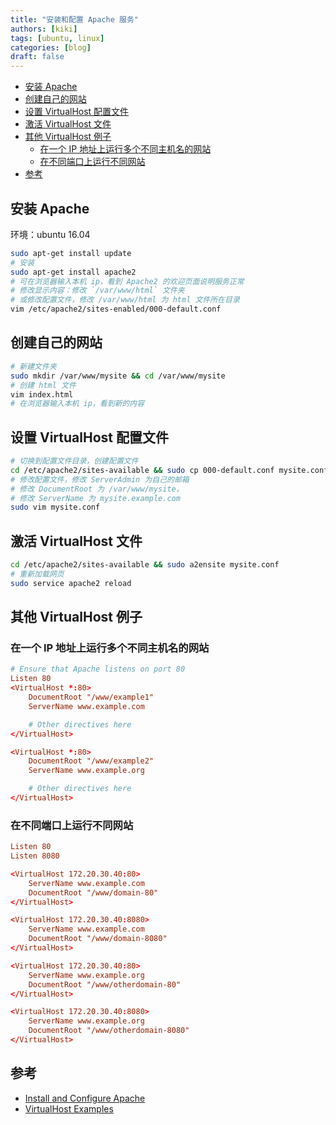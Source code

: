 ```yaml
---
title: "安装和配置 Apache 服务"
authors: [kiki]
tags: [ubuntu, linux]
categories: [blog]
draft: false
---
```


- [安装 Apache](#%e5%ae%89%e8%a3%85-apache)
- [创建自己的网站](#%e5%88%9b%e5%bb%ba%e8%87%aa%e5%b7%b1%e7%9a%84%e7%bd%91%e7%ab%99)
- [设置 VirtualHost 配置文件](#%e8%ae%be%e7%bd%ae-virtualhost-%e9%85%8d%e7%bd%ae%e6%96%87%e4%bb%b6)
- [激活 VirtualHost 文件](#%e6%bf%80%e6%b4%bb-virtualhost-%e6%96%87%e4%bb%b6)
- [其他 VirtualHost 例子](#%e5%85%b6%e4%bb%96-virtualhost-%e4%be%8b%e5%ad%90)
  - [在一个 IP 地址上运行多个不同主机名的网站](#%e5%9c%a8%e4%b8%80%e4%b8%aa-ip-%e5%9c%b0%e5%9d%80%e4%b8%8a%e8%bf%90%e8%a1%8c%e5%a4%9a%e4%b8%aa%e4%b8%8d%e5%90%8c%e4%b8%bb%e6%9c%ba%e5%90%8d%e7%9a%84%e7%bd%91%e7%ab%99)
  - [在不同端口上运行不同网站](#%e5%9c%a8%e4%b8%8d%e5%90%8c%e7%ab%af%e5%8f%a3%e4%b8%8a%e8%bf%90%e8%a1%8c%e4%b8%8d%e5%90%8c%e7%bd%91%e7%ab%99)
- [参考](#%e5%8f%82%e8%80%83)

## 安装 Apache

环境：ubuntu 16.04

```sh
sudo apt-get install update
# 安装
sudo apt-get install apache2
# 可在浏览器输入本机 ip，看到 Apache2 的欢迎页面说明服务正常
# 修改显示内容：修改 `/var/www/html` 文件夹
# 或修改配置文件，修改 /var/www/html 为 html 文件所在目录
vim /etc/apache2/sites-enabled/000-default.conf
```

## 创建自己的网站

```sh
# 新建文件夹
sudo mkdir /var/www/mysite && cd /var/www/mysite
# 创建 html 文件
vim index.html
# 在浏览器输入本机 ip，看到新的内容
```

## 设置 VirtualHost 配置文件

```sh
# 切换到配置文件目录，创建配置文件
cd /etc/apache2/sites-available && sudo cp 000-default.conf mysite.conf
# 修改配置文件，修改 ServerAdmin 为自己的邮箱
# 修改 DocumentRoot 为 /var/www/mysite，
# 修改 ServerName 为 mysite.example.com
sudo vim mysite.conf
```

## 激活 VirtualHost 文件

```sh
cd /etc/apache2/sites-available && sudo a2ensite mysite.conf
# 重新加载网页
sudo service apache2 reload
```

## 其他 VirtualHost 例子

### 在一个 IP 地址上运行多个不同主机名的网站

```conf
# Ensure that Apache listens on port 80
Listen 80
<VirtualHost *:80>
    DocumentRoot "/www/example1"
    ServerName www.example.com

    # Other directives here
</VirtualHost>

<VirtualHost *:80>
    DocumentRoot "/www/example2"
    ServerName www.example.org

    # Other directives here
</VirtualHost>
```

### 在不同端口上运行不同网站

```conf
Listen 80
Listen 8080

<VirtualHost 172.20.30.40:80>
    ServerName www.example.com
    DocumentRoot "/www/domain-80"
</VirtualHost>

<VirtualHost 172.20.30.40:8080>
    ServerName www.example.com
    DocumentRoot "/www/domain-8080"
</VirtualHost>

<VirtualHost 172.20.30.40:80>
    ServerName www.example.org
    DocumentRoot "/www/otherdomain-80"
</VirtualHost>

<VirtualHost 172.20.30.40:8080>
    ServerName www.example.org
    DocumentRoot "/www/otherdomain-8080"
</VirtualHost>
```

## 参考

- [Install and Configure Apache](https://tutorials.ubuntu.com/tutorial/install-and-configure-apache#0)
- [VirtualHost Examples](https://httpd.apache.org/docs/2.4/vhosts/examples.html)

